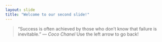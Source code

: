 ```yaml
---
layout: slide
title: "Welcome to our second slide!"
---
```

>“Success is often achieved
>by those who don’t know
>that failure is inevitable.”
>*— Coco Chanel*
Use the left arrow to go back!

